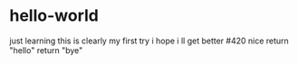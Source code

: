 # hello-world
just learning
this is clearly my first try
i hope i ll get better
#420
nice
return "hello"
return "bye"
